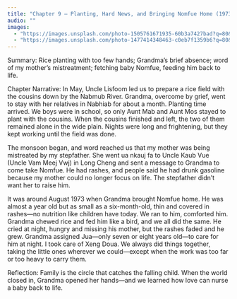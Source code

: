 ```yaml
---
title: "Chapter 9 — Planting, Hard News, and Bringing Nomfue Home (1973)"
audio: ""
images:
  - "https://images.unsplash.com/photo-1505761671935-60b3a7427bad?q=80&w=1600&auto=format&fit=crop"
  - "https://images.unsplash.com/photo-1477414348463-c0eb7f1359b6?q=80&w=1600&auto=format&fit=crop"
---
```


Summary: Rice planting with too few hands; Grandma’s brief absence; word of my mother’s mistreatment; fetching baby Nomfue, feeding him back to life.

Chapter Narrative: In May, Uncle Lisfoom led us to prepare a rice field with the cousins down by the Nabmub River. Grandma, overcome by grief, went to stay with her relatives in Nabhiab for about a month. Planting time arrived. We boys were in school, so only Aunt Mab and Aunt Mos stayed to plant with the cousins. When the cousins finished and left, the two of them remained alone in the wide plain. Nights were long and frightening, but they kept working until the field was done.

The monsoon began, and word reached us that my mother was being mistreated by my stepfather. She went ua nkauj fa to Uncle Kaub Vue (Uncle Vam Meej Vwj) in Long Cheng and sent a message to Grandma to come take Nomfue. He had rashes, and people said he had drunk gasoline because my mother could no longer focus on life. The stepfather didn’t want her to raise him.

It was around August 1973 when Grandma brought Nomfue home. He was almost a year old but as small as a six-month-old, thin and covered in rashes—no nutrition like children have today. We ran to him, comforted him. Grandma chewed rice and fed him like a bird, and we all did the same. He cried at night, hungry and missing his mother, but the rashes faded and he grew. Grandma assigned Jua—only seven or eight years old—to care for him at night. I took care of Xeng Doua. We always did things together, taking the little ones wherever we could—except when the work was too far or too heavy to carry them.

Reflection:
Family is the circle that catches the falling child. When the world closed in, Grandma opened her hands—and we learned how love can nurse a baby back to life.